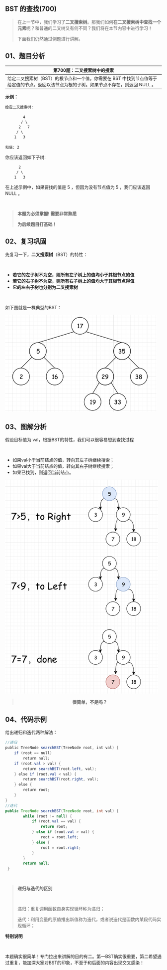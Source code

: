  
##  BST 的查找(700)
 

> 在上一节中，我们学习了**二叉搜索树**。那我们如何**在二叉搜索树中查找一个元素**呢？和普通的二叉树又有何不同？我们将在本节内容中进行学习！
>
> 下面我们仍然通过例题进行讲解。
## 01、题目分析

| 第700题：二叉搜索树中的搜索                                  |
| ------------------------------------------------------------ |
| 给定二叉搜索树（BST）的根节点和一个值。你需要在 BST 中找到节点值等于给定值的节点。返回以该节点为根的子树。如果节点不存在，则返回 NULL 。 |

**示例：**

```
给定二叉搜索树:

        4
       / \
      2   7
     / \
    1   3
    
和值: 2
```

你应该返回如下子树:

```
      2     
     / \   
    1   3
```

在上述示例中，如果要找的值是  5 ，但因为没有节点值为 5 ，我们应该返回  NULL 。

<br/>

> <b> 本题为必须掌握! 需要非常熟悉</b>
>
> <b> 为后续题目打基础！</b>

## 02、复习巩固

先复习一下，**二叉搜索树**（BST）的特性：

<br/>

- **若它的左子树不为空，则所有左子树上的值均小于其根节点的值**
- **若它的右子树不为空，则所有右子树上的值均大于其根节点得值**
- **它的左右子树也分别为二叉搜索树**

<br/>

如下图就是一棵典型的BST：

<img src="./404/1.jpg" alt="img" style="zoom: 67%;" />

## 03、图解分析

假设目标值为 val，根据BST的特性，我们可以很容易想到查找过程

<br/>

- 如果val小于当前结点的值，转向其左子树继续搜索；
- 如果val大于当前结点的值，转向其右子树继续搜索；
- 如果已找到，则返回当前结点。

<img src="./404/2.jpg" alt="img" style="zoom: 67%;" />

><center><b> 很简单，不是吗？</b></center>

## 04、代码示例

给出递归和迭代两种解法：

```java
//递归 
public TreeNode searchBST(TreeNode root, int val) { 
    if (root == null) 
        return null; 
    if (root.val > val) { 
        return searchBST(root.left, val);    
    } else if (root.val < val) {
        return searchBST(root.right, val);
    } else {
        return root;
    }
}
//迭代
public TreeNode searchBST(TreeNode root, int val) {
        while (root != null) {
            if (root.val == val) {
                return root;
            } else if (root.val > val) {
                root = root.left;
            } else {
                root = root.right;
            }
        }
        return null;
 }
```

<br/>

><b> 递归与迭代的区别</b>
>
><br/>
>
>递归：重复调用函数自身实现循环称为递归；
>
>迭代：利用变量的原值推出新值称为迭代，或者说迭代是函数内某段代码实现循环；

**特别说明**

<br/>

本题确实很简单！专门拉出来讲解的目的有二。第一BST确实很重要，第二希望通过重复，能加深大家对BST的印象，不至于和后面的内容出现交叉感染！